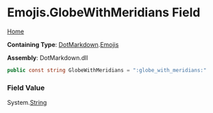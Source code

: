 # Emojis\.GlobeWithMeridians Field

[Home](../../../README.md)

**Containing Type**: [DotMarkdown](../../README.md)\.[Emojis](../README.md)

**Assembly**: DotMarkdown\.dll

```csharp
public const string GlobeWithMeridians = ":globe_with_meridians:"
```

### Field Value

System\.[String](https://docs.microsoft.com/en-us/dotnet/api/system.string)